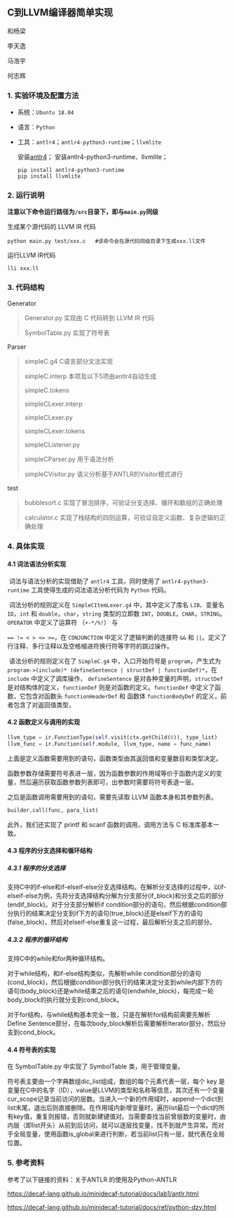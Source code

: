 ## C到LLVM编译器简单实现

和杨梁

李天逸

马浩宇

何志辉

### 1. 实验环境及配置方法

* 系统：`Ubuntu 18.04`

* 语言：`Python`

* 工具：`antlr4`；`antlr4-python3-runtime`；`llvmlite`

  安装[antlr4](https://www.antlr.org/)；
  安装antlr4-python3-runtime、llvmlite；

  ```
  pip install antlr4-python3-runtime
  pip install llvmlite
  ```

### 2. 运行说明

**注意以下命令运行路径为`/src`目录下，即与`main.py`同级**

生成某个源代码的 LLVM IR 代码

```shell
python main.py test/xxx.c   #该命令会在源代码同级目录下生成xxx.ll文件
```

运行LLVM IR代码

```
lli xxx.ll
```

### 3. 代码结构

Generator

> Generator.py  实现由 C 代码转到 LLVM IR 代码
>
> SymbolTable.py  实现了符号表

Parser

> simpleC.g4  C语言部分文法实现
>
> simpleC.interp   本项及以下5项由antlr4自动生成
>
> simpleC.tokens
>
> simpleCLexer.interp
>
> simpleCLexer.py
>
> simpleCLexer.tokens
>
> simpleCListener.py
>
> simpleCParser.py  用于语法分析
>
> simpleCVisitor.py  语义分析基于ANTLR的Visitor模式进行

test

> bubblesort.c	实现了冒泡排序，可验证分支选择、循环和数组的正确处理
>
> calculator.c	实现了栈结构的四则运算，可验证自定义函数、复杂逻辑的正确处理

### 4. 具体实现

#### 4.1 词法语法分析实现

​	词法与语法分析的实现借助了 `antlr4` 工具，同时使用了 `antlr4-python3-runtime` 工具使得生成的词法语法分析代码为 `Python` 代码。

​	词法分析的规则定义在 `SimpleCItemLexer.g4` 中，其中定义了库名 `LIB`、变量名 `ID`，`int` 和 `double`，`char`，`string` 类型的立即数 `INT`，`DOUBLE`，`CHAR`，`STRING`。`OPERATOR` 中定义了运算符 （`+-*/%!`） 与

`== != < > <= >=`，在 `CONJUNCTION` 中定义了逻辑判断的连接符 `&&` 和 `||`。定义了行注释、多行注释以及空格缩进符换行符等字符的跳过操作。

​	语法分析的规则定义在了 `SimpleC.g4` 中，入口开始符号是 `program`，产生式为 `program->(include)* (defineSentence | structDef | functionDef)*`，在 `include` 中定义了调库操作， `defineSentence` 是对各种变量的声明，`structDef` 是对结构体的定义，`functionDef` 则是对函数的定义。`functionDef` 中定义了函数，它包含对函数头 `functionHeaderDef` 和 函数体 `functionBodyDef` 的定义，前者包含了对返回值类型，

<h4>4.2 函数定义与调用的实现</h4>

```python
llvm_type = ir.FunctionType(self.visit(ctx.getChild(0)), type_list)
llvm_func = ir.Function(self.module, llvm_type, name = func_name)
```

上面是定义函数需要用到的语句，函数类型由其返回值和变量数目和类型决定。

函数参数存储需要符号表进一层，因为函数参数的作用域等价于函数内定义的变量，然后遍历获取函数参数列表即可，出参数时需要将符号表退一层。

之后是函数调用需要用到的语句，需要先读取 LLVM 函数本身和其参数列表。

```python
builder.call(func, para_list)
```

此外，我们还实现了 printf 和 scanf 函数的调用，调用方法与 C 标准库基本一致。

<h4>4.3 程序的分支选择和循环结构</h4>

<h5>4.3.1 程序的分支选择</h5>

支持C中的if-else和if-elseif-else分支选择结构。在解析分支选择的过程中，以if-elseif-else为例，先将分支选择结构分解为分支部分(if_block)和分支之后的部分(endif_block)。对于分支部分解析if condition部分的语句，然后根据condition部分执行的结果决定分支到if下方的语句(true_block)还是elseif下方的语句(false_block)，然后对elseif-else重复这一过程，最后解析分支之后的部分。

<h5>4.3.2 程序的循环结构</h5>

支持C中的while和for两种循环结构。

对于while结构，和if-else结构类似，先解析while condition部分的语句(cond_block)，然后根据condition部分执行的结果决定分支到while内部下方的语句(body_block)还是while结束之后的语句(endwhile_block)，每完成一轮body_block的执行就分支到cond_block。

对于for结构，与while结构基本完全一致，只是在解析for结构前需要先解析Define Sentence部分，在每次body_block解析后需要解析Iterator部分，然后分支到cond_block。

<h4>4.4 符号表的实现</h4>

在 SymbolTable.py 中实现了 SymbolTable 类，用于管理变量。

符号表主要由一个字典数组dic_list组成，数组的每个元素代表一层，每个 key 是变量在C中的名字（ID），value是LLVM的类型和名称等信息，其次还有一个变量cur_scope记录当前访问的层数。当进入一个新的作用域时，append一个dict到list末尾，退出后则直接删除。在作用域内新增变量时，遍历list最后一个dict的所有key值，重复则报错，否则就新建键值对。当需要查找当前曾层数的变量时，由内层（即list开头）从前到后访问，就可以逐层找变量，找不到就产生异常。而对于全局变量，使用函数is_global来进行判断，若当前list只有一层，就代表在全局位置。

<h3>5. 参考资料</h3>

参考了以下链接的资料：关于ANTLR 的使用及Python-ANTLR

https://decaf-lang.github.io/minidecaf-tutorial/docs/lab1/antlr.html

https://decaf-lang.github.io/minidecaf-tutorial/docs/ref/python-dzy.html